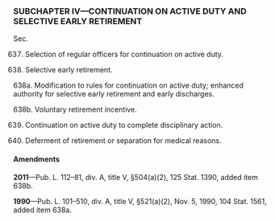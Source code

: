 ### SUBCHAPTER IV—CONTINUATION ON ACTIVE DUTY AND SELECTIVE EARLY RETIREMENT ###

Sec.

637. Selection of regular officers for continuation on active duty.

638. Selective early retirement.

638a. Modification to rules for continuation on active duty; enhanced authority for selective early retirement and early discharges.

638b. Voluntary retirement incentive.

639. Continuation on active duty to complete disciplinary action.

640. Deferment of retirement or separation for medical reasons.

#### Amendments ####

**2011**—Pub. L. 112–81, div. A, title V, §504(a)(2), 125 Stat. 1390, added item 638b.

**1990**—Pub. L. 101–510, div. A, title V, §521(a)(2), Nov. 5, 1990, 104 Stat. 1561, added item 638a.